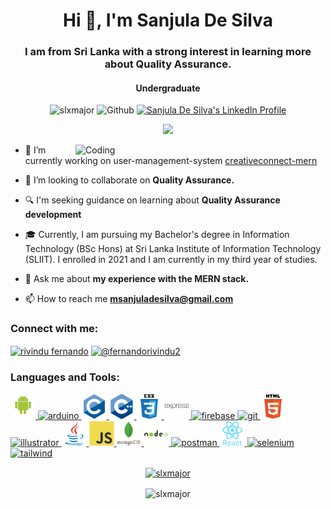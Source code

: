 <h1 align="center">Hi 👋, I'm Sanjula De Silva</h1>
<h3 align="center"> I am from Sri Lanka with a strong interest in learning more about Quality Assurance.</h3>
<h4 align="center">Undergraduate</h4>

<p align="center"> <img src="https://komarev.com/ghpvc/?username=slxmajor&label=Profile%20views&color=0e75b6&style=flat" alt="slxmajor" />
<img src="https://img.shields.io/github/followers/slxmajor?label=Follow&style=social" alt="Github" />
<a href="https://www.linkedin.com/in/sanjula-de-silva-140316212/">    
  <img src="https://img.shields.io/badge/-Sanjula_De_Silva-blue?style=flat-square&logo=Linkedin&logoColor=white&link=https://www.linkedin.com/in/sanjula-de-silva-140316212/" alt="Sanjula De Silva's LinkedIn Profile" />
</a>
</p>

<p align="center">
    <img src="https://readme-typing-svg.herokuapp.com?color=fff&width=480&height=65&lines=Welcome+To+My+Profile+.+.+.+.;+.+.+.&center=true"></a>  
</p>
<img align="right" alt="Coding" width="400" src="https://cdn.dribbble.com/users/1162077/screenshots/3848914/programmer.gif">

- 🔭 I’m currently working on user-management-system [creativeconnect-mern](https://github.com/Mr-RiVi/creativeconnect-mern)

- 👯 I’m looking to collaborate on **Quality Assurance.**

- 🔍 I'm seeking guidance on learning about **Quality Assurance development**

- 🎓 Currently, I am pursuing my Bachelor's degree in Information Technology (BSc Hons) at Sri Lanka Institute of Information Technology (SLIIT). I enrolled in 2021 and I am currently in my third year of studies.

- 💬 Ask me about **my experience with the MERN stack.**

- 📫 How to reach me **msanjuladesilva@gmail.com** 

<h3 align="left">Connect with me:</h3>
<p align="left">
<a href="https://www.linkedin.com/in/sanjula-de-silva-140316212/" target="blank"><img align="center" src="https://raw.githubusercontent.com/rahuldkjain/github-profile-readme-generator/master/src/images/icons/Social/linked-in-alt.svg" alt="rivindu fernando" height="30" width="40" /></a>
<a href="https://www.hackerrank.com/msanjuladesilva?hr_r=1" target="blank"><img align="center" src="https://raw.githubusercontent.com/rahuldkjain/github-profile-readme-generator/master/src/images/icons/Social/hackerrank.svg" alt="@fernandorivindu2" height="30" width="40" /></a>
</p>


<!-- Language and Tools -->
<h3 align="left">Languages and Tools:</h3>
<p align="left"> <a href="https://developer.android.com" target="_blank" rel="noreferrer"> <img src="https://raw.githubusercontent.com/devicons/devicon/master/icons/android/android-original-wordmark.svg" alt="android" width="40" height="40"/> </a> <a href="https://www.arduino.cc/" target="_blank" rel="noreferrer"> <img src="https://cdn.worldvectorlogo.com/logos/arduino-1.svg" alt="arduino" width="40" height="40"/> </a> <a href="https://www.cprogramming.com/" target="_blank" rel="noreferrer"> <img src="https://raw.githubusercontent.com/devicons/devicon/master/icons/c/c-original.svg" alt="c" width="40" height="40"/> </a> <a href="https://www.w3schools.com/cpp/" target="_blank" rel="noreferrer"> <img src="https://raw.githubusercontent.com/devicons/devicon/master/icons/cplusplus/cplusplus-original.svg" alt="cplusplus" width="40" height="40"/> </a> <a href="https://www.w3schools.com/css/" target="_blank" rel="noreferrer"> <img src="https://raw.githubusercontent.com/devicons/devicon/master/icons/css3/css3-original-wordmark.svg" alt="css3" width="40" height="40"/> </a> <a href="https://expressjs.com" target="_blank" rel="noreferrer"> <img src="https://raw.githubusercontent.com/devicons/devicon/master/icons/express/express-original-wordmark.svg" alt="express" width="40" height="40"/> </a> <a href="https://firebase.google.com/" target="_blank" rel="noreferrer"> <img src="https://www.vectorlogo.zone/logos/firebase/firebase-icon.svg" alt="firebase" width="40" height="40"/> </a> <a href="https://git-scm.com/" target="_blank" rel="noreferrer"> <img src="https://www.vectorlogo.zone/logos/git-scm/git-scm-icon.svg" alt="git" width="40" height="40"/> </a> <a href="https://www.w3.org/html/" target="_blank" rel="noreferrer"> <img src="https://raw.githubusercontent.com/devicons/devicon/master/icons/html5/html5-original-wordmark.svg" alt="html5" width="40" height="40"/> </a> <a href="https://www.adobe.com/in/products/illustrator.html" target="_blank" rel="noreferrer"> <img src="https://www.vectorlogo.zone/logos/adobe_illustrator/adobe_illustrator-icon.svg" alt="illustrator" width="40" height="40"/> </a> <a href="https://www.java.com" target="_blank" rel="noreferrer"> <img src="https://raw.githubusercontent.com/devicons/devicon/master/icons/java/java-original.svg" alt="java" width="40" height="40"/> </a> <a href="https://developer.mozilla.org/en-US/docs/Web/JavaScript" target="_blank" rel="noreferrer"> <img src="https://raw.githubusercontent.com/devicons/devicon/master/icons/javascript/javascript-original.svg" alt="javascript" width="40" height="40"/> </a> <a href="https://www.mongodb.com/" target="_blank" rel="noreferrer"> <img src="https://raw.githubusercontent.com/devicons/devicon/master/icons/mongodb/mongodb-original-wordmark.svg" alt="mongodb" width="40" height="40"/> </a> <a href="https://nodejs.org" target="_blank" rel="noreferrer"> <img src="https://raw.githubusercontent.com/devicons/devicon/master/icons/nodejs/nodejs-original-wordmark.svg" alt="nodejs" width="40" height="40"/> </a> <a href="https://postman.com" target="_blank" rel="noreferrer"> <img src="https://www.vectorlogo.zone/logos/getpostman/getpostman-icon.svg" alt="postman" width="40" height="40"/> </a> <a href="https://reactjs.org/" target="_blank" rel="noreferrer"> <img src="https://raw.githubusercontent.com/devicons/devicon/master/icons/react/react-original-wordmark.svg" alt="react" width="40" height="40"/> </a> <a href="https://www.selenium.dev" target="_blank" rel="noreferrer"> <img src="https://raw.githubusercontent.com/detain/svg-logos/780f25886640cef088af994181646db2f6b1a3f8/svg/selenium-logo.svg" alt="selenium" width="40" height="40"/> </a> <a href="https://tailwindcss.com/" target="_blank" rel="noreferrer"> <img src="https://www.vectorlogo.zone/logos/tailwindcss/tailwindcss-icon.svg" alt="tailwind" width="40" height="40"/> </a>
</p>


<!-- most used language, streak, github stats charts -->

<p align="center">
    <a href="https://github.com/slxmajor/github-readme-stats"> 
        <img align="center" src="https://github-readme-streak-stats.herokuapp.com/?user=slxmajor&theme=tokyonight" alt="slxmajor" />
    </a>
</p>
    
<p align="center">
    <img align="center" src="https://github-readme-stats.vercel.app/api?username=slxmajor&show_icons=true&locale=en&theme=tokyonight" alt="slxmajor" />
</p>


